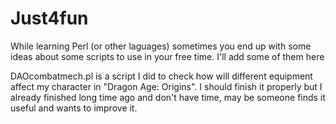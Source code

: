# Just4fun
While learning Perl (or other laguages) sometimes you end up with some ideas about some scripts to use in your free time. I'll add some of them here

DAOcombatmech.pl is a script I did to check how will different equipment affect my character in "Dragon Age: Origins". I should finish it properly but I already finished long time ago and don't have time, may be someone finds it useful and wants to improve it.
